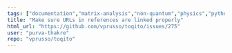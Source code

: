 ```yaml
---
tags: ["documentation","matrix-analysis","non-quantum","physics","python","python-3","quantum","quantum-computing","quantum-information","unitaryhack"]
title: "Make sure URLs in references are linked properly"
html_url: "https://github.com/vprusso/toqito/issues/275"
user: "purva-thakre"
repo: "vprusso/toqito"
---
```


